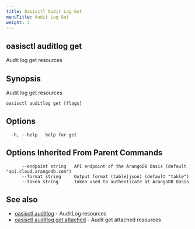 ```yaml
---
title: Oasisctl Audit Log Get
menuTitle: Audit Log Get
weight: 3
---
```

## oasisctl auditlog get

Audit log get resources

## Synopsis
Audit log get resources

```
oasisctl auditlog get [flags]
```

## Options
```
  -h, --help   help for get
```

## Options Inherited From Parent Commands
```
      --endpoint string   API endpoint of the ArangoDB Oasis (default "api.cloud.arangodb.com")
      --format string     Output format (table|json) (default "table")
      --token string      Token used to authenticate at ArangoDB Oasis
```

## See also
* [oasisctl auditlog](_index.md)	 - AuditLog resources
* [oasisctl auditlog get attached](auditlog-get-attached.md)	 - Audit get attached resources

